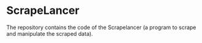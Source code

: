 # ScrapeLancer
The repository contains the code of the Scrapelancer (a program to scrape and manipulate the scraped data). 
